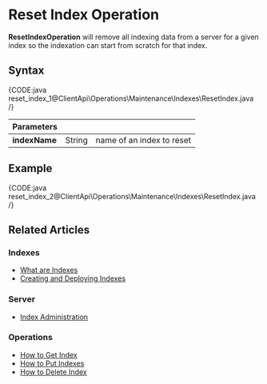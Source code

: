 # Reset Index Operation

**ResetIndexOperation** will remove all indexing data from a server for a given index so the indexation can start from scratch for that index.

## Syntax

{CODE:java reset_index_1@ClientApi\Operations\Maintenance\Indexes\ResetIndex.java /}

| Parameters | | |
| ------------- | ------------- | ----- |
| **indexName** | String | name of an index to reset |


## Example

{CODE:java reset_index_2@ClientApi\Operations\Maintenance\Indexes\ResetIndex.java /}

## Related Articles

### Indexes

- [What are Indexes](../../../../indexes/what-are-indexes)
- [Creating and Deploying Indexes](../../../../indexes/creating-and-deploying)

### Server

- [Index Administration](../../../../indexes/index-administration)

### Operations

- [How to Get Index](../../../../client-api/operations/maintenance/indexes/get-index)  
- [How to Put Indexes](../../../../client-api/operations/maintenance/indexes/put-indexes)  
- [How to Delete Index](../../../../client-api/operations/maintenance/indexes/delete-index)
